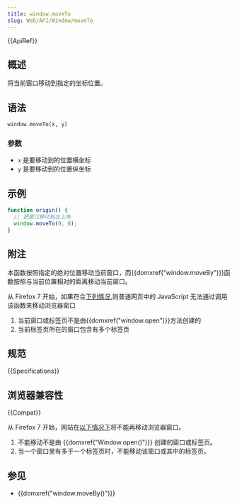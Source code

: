 ```yaml
---
title: window.moveTo
slug: Web/API/Window/moveTo
---
```

{{ApiRef}}

## 概述

将当前窗口移动到指定的坐标位置。

## 语法

```plain
window.moveTo(x, y)
```

### 参数

- `x` 是要移动到的位置横坐标
- `y` 是要移动到的位置纵坐标

## 示例

```js
function origin() {
  // 把窗口移动到左上角
  window.moveTo(0, 0);
}
```

## 附注

本函数按照指定的绝对位置移动当前窗口，而{{domxref("window.moveBy")}}函数按照与当前位置相对的距离移动当前窗口。

从 Firefox 7 开始，如果符合[下列情况](https://bugzilla.mozilla.org/show_bug.cgi?id=565541#c24),则普通网页中的 JavaScript 无法通过调用该函数来移动浏览器窗口

1. 当前窗口或标签页不是由{{domxref("window.open")}}方法创建的
2. 当前标签页所在的窗口包含有多个标签页

## 规范

{{Specifications}}

## 浏览器兼容性

{{Compat}}

从 Firefox 7 开始，网站在[以下情况下](https://bugzilla.mozilla.org/show_bug.cgi?id=565541#c24)将不能再移动浏览器窗口。

1. 不能移动不是由 {{domxref("Window.open()")}} 创建的窗口或标签页。
2. 当一个窗口里有多于一个标签页时，不能移动该窗口或其中的标签页。

## 参见

- {{domxref("window.moveBy()")}}
